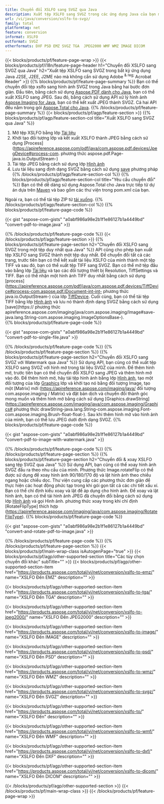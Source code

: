 ```yaml
---
title: Chuyển đổi XSLFO sang SVGZ qua Java
description: Xuất tệp XSLFO sang SVGZ trong các ứng dụng Java của bạn mà không cần sử dụng bất kỳ ứng dụng nào của bên thứ ba
url: /vi/java/conversion/xslfo-to-svgz/
family: total
platformtag: net
feature: conversion
informat: XSLFO
outformat: SVGZ
otherformats: DXF PSD EMZ SVGZ TGA  JPEG2000 WMF WMZ IMAGE DICOM
---
```

{{< blocks/products/pf/feature-page-wrap >}}
{{< blocks/products/pf/i18n/feature-page-header h1="Chuyển đổi XSLFO sang SVGZ qua Java" h2="Xuất tệp XSLFO sang SVGZ trong bất kỳ ứng dụng Java J2SE, J2EE, J2ME nào mà không cần sử dụng Adobe <sup> & reg; </sup> Acrobat Reader" >}}
{{% blocks/products/pf/feature-page-summary %}}
Bạn có thể chuyển đổi tệp xslfo sang hình ảnh SVGZ trong Java bằng hai bước đơn giản. Đầu tiên, bằng cách sử dụng [Aspose.PDF dành cho Java](https://products.aspose.com/pdf/java/), bạn có thể xuất XSLFO sang JPEG. Sau đó, bằng cách sử dụng API xử lý hình ảnh [Aspose.Imaging for Java](https://products.aspose.com/imaging/java/), bạn có thể kết xuất JPEG thành SVGZ. Cả hai API đều nằm trong gói [Aspose.Total cho Java](https://products.aspose.com/total/java/).
{{% /blocks/products/pf/feature-page-summary  %}}
{{< blocks/products/pf/agp/feature-section >}}
{{% blocks/products/pf/agp/feature-section-col title="Xuất XSLFO sang SVGZ qua Java" %}}
1. Mở tệp XSLFO bằng lớp [Tài liệu](https://apireference.aspose.com/pdf/java/com.aspose.pdf/Document)
2. Khởi tạo đối tượng lớp và kết xuất XSLFO thành JPEG bằng cách sử dụng [Process](https://apireference.aspose.com/pdf/java/com.aspose.pdf.devices/JpegDevice#process-com. phương thức aspose.pdf.Page-java.io.OutputStream-)
3. Tải tệp JPEG bằng cách sử dụng lớp [Hình ảnh](https://apireference.aspose.com/imaging/java/com.aspose.imaging/Image)
4. Lưu tài liệu sang định dạng SVGZ bằng cách sử dụng [save](https://apireference.aspose.com/imaging/java/com.aspose.imaging/Image#save-java.lang.String-com.aspose.imaging.ImageOptionsBase-) phương pháp
{{% /blocks/products/pf/agp/feature-section-col %}}
{{% blocks/products/pf/agp/feature-section-col title="Yêu cầu chuyển đổi" %}}
Bạn có thể dễ dàng sử dụng Aspose.Total cho Java trực tiếp từ dự án dựa trên [Maven](https://repository.aspose.com/webapp/#/artifacts/browse/tree/General/repo/com/aspose/aspose-total) và bao gồm các thư viện trong pom.xml của bạn.

Ngoài ra, bạn có thể tải tệp ZIP từ [tải xuống](https://downloads.aspose.com/total/java).
{{% /blocks/products/pf/agp/feature-section-col %}}
{{% blocks/products/pf/feature-page-code %}}

{{< gist "aspose-com-gists" "a0abf986a98e2b1f1e86127b1a4449bd" "convert-pdf-to-image.java" >}}


{{% /blocks/products/pf/feature-page-code %}}
{{< /blocks/products/pf/agp/feature-section >}}
{{% blocks/products/pf/feature-page-section  h2="Chuyển đổi XSLFO sang SVGZ trong một tệp duy nhất qua Java" %}}
API cũng cho phép bạn xuất tệp XSLFO sang SVGZ thành một tệp duy nhất. Để chuyển đổi tất cả các trang, trước tiên bạn có thể kết xuất tài liệu XSLFO của mình thành một tệp TIFF và sau đó, bạn có thể xuất tệp TIFF sang SVGZ. Bạn có thể mở tệp đầu vào bằng lớp [Tài liệu](https://apireference.aspose.com/pdf/java/com.aspose.pdf/Document) và tạo các đối tượng thiết bị Resolution, TiffSettings và TIFF. Bạn có thể nhận một hình ảnh TIFF duy nhất bằng cách sử dụng [process](https://apireference.aspose.com/pdf/java/com.aspose.pdf.devices/TiffDevice#process-com.aspose.pdf.IDocument-int-int- phương thức java.io.OutputStream-) của lớp [TiffDevice](https://apireference.aspose.com/pdf/java/com.aspose.pdf.devices/TiffDevice). Cuối cùng, bạn có thể tải tệp TIFF bằng lớp [Hình ảnh](https://apireference.aspose.com/imaging/java/com.aspose.imaging/Image) và lưu nó thành định dạng SVGZ bằng cách sử dụng [save](https:// phương thức apireference.aspose.com/imaging/java/com.aspose.imaging/Image#save-java.lang.String-com.aspose.imaging.ImageOptionsBase-).  
{{% blocks/products/pf/feature-page-code %}}

{{< gist "aspose-com-gists" "a0abf986a98e2b1f1e86127b1a4449bd" "convert-pdf-to-single-file.java" >}}

{{% /blocks/products/pf/feature-page-code  %}}
{{% /blocks/products/pf/feature-page-section %}}
{{% blocks/products/pf/feature-page-section  h2="Chuyển đổi XSLFO sang SVGZ với Watermark qua Java" %}}
Sử dụng API, bạn cũng có thể xuất tệp XSLFO sang SVGZ với hình mờ trong tài liệu SVGZ của mình. Để thêm hình mờ, trước tiên bạn có thể chuyển đổi XSLFO sang JPEG và thêm hình mờ vào đó. Để thêm hình mờ, hãy tải tệp hình ảnh bằng lớp [Hình ảnh](https://apireference.aspose.com/imaging/java/com.aspose.imaging/Image), tạo một đối tượng của lớp [Graphics](https://apireference.aspose.com/imaging/java/com.aspose.imaging/Graphics) lớp và khởi tạo nó bằng đối tượng Image, tạo một [Matrix] mới (https://apireference.aspose.com/imaging/java/ đối tượng com.aspose.imaging / Matrix) và đặt bản dịch và chuyển đổi thành góc mong muốn và thêm hình mờ bằng cách sử dụng [Graphics.drawString](https://apireference.aspose.com/imaging/java/com.aspose.imaging/Graphics# phương thức drawString-java.lang.String-com.aspose.imaging.Font-com.aspose.imaging.Brush-float-float-). Sau khi thêm hình mờ vào hình ảnh của mình, bạn có thể lưu JPEG dưới định dạng SVGZ. 
{{% blocks/products/pf/feature-page-code %}}

{{< gist "aspose-com-gists" "a0abf986a98e2b1f1e86127b1a4449bd" "convert-pdf-to-image-with-watermark.java" >}}

{{% /blocks/products/pf/feature-page-code  %}}
{{% /blocks/products/pf/feature-page-section %}}
{{% blocks/products/pf/feature-page-section  h2="Chuyển đổi & xoay XSLFO sang tệp SVGZ qua Java" %}}
Sử dụng API, bạn cũng có thể xoay hình ảnh SVGZ đầu ra theo nhu cầu của mình. Phương thức Image.rotateFlip có thể được sử dụng để xoay hình ảnh 90/180/170 độ và lật hình ảnh theo chiều ngang hoặc chiều dọc. Thư viện cung cấp các phương thức đơn giản để thực hiện các hoạt động phức tạp trong khi gói gọn tất cả các chi tiết xấu xí. Bạn có thể chỉ định kiểu xoay và lật để áp dụng cho hình ảnh. Để xoay và lật hình ảnh, bạn có thể tải hình ảnh JPEG đã chuyển đổi bằng cách sử dụng lớp [Hình ảnh](https://apireference.aspose.com/imaging/java/com.aspose.imaging/Image) và gọi Hình ảnh. phương thức xoay trong khi chỉ định [RotateFlipType] thích hợp (https://apireference.aspose.com/imaging/java/com.aspose.imaging/RotateFlipType). 
{{% blocks/products/pf/feature-page-code %}}

{{< gist "aspose-com-gists" "a0abf986a98e2b1f1e86127b1a4449bd" "convert-and-rotate-pdf-to-image.java" >}}

{{% /blocks/products/pf/feature-page-code  %}}
{{% /blocks/products/pf/feature-page-section %}}
{{< blocks/products/pf/main-wrap-class isAutogenPage="true" >}}
{{< blocks/products/pf/agp/other-supported-section title="Các tùy chọn chuyển đổi khác" subTitle="" >}}
{{< blocks/products/pf/agp/other-supported-section-item href="https://products.aspose.com/total/vi/net/conversion/xslfo-to-emz/" name="XSLFO Đến EMZ" description="" >}}

{{< blocks/products/pf/agp/other-supported-section-item href="https://products.aspose.com/total/vi/net/conversion/xslfo-to-tga/" name="XSLFO Đến TGA" description="" >}}

{{< blocks/products/pf/agp/other-supported-section-item href="https://products.aspose.com/total/vi/net/conversion/xslfo-to-jpeg2000/" name="XSLFO Đến JPEG2000" description="" >}}

{{< blocks/products/pf/agp/other-supported-section-item href="https://products.aspose.com/total/vi/net/conversion/xslfo-to-image/" name="XSLFO Đến IMAGE" description="" >}}

{{< blocks/products/pf/agp/other-supported-section-item href="https://products.aspose.com/total/vi/net/conversion/xslfo-to-psd/" name="XSLFO Đến PSD" description="" >}}

{{< blocks/products/pf/agp/other-supported-section-item href="https://products.aspose.com/total/vi/net/conversion/xslfo-to-wmz/" name="XSLFO Đến WMZ" description="" >}}

{{< blocks/products/pf/agp/other-supported-section-item href="https://products.aspose.com/total/vi/net/conversion/xslfo-to-svgz/" name="XSLFO Đến SVGZ" description="" >}}

{{< blocks/products/pf/agp/other-supported-section-item href="https://products.aspose.com/total/vi/net/conversion/xslfo-to/" name="XSLFO Đến" description="" >}}

{{< blocks/products/pf/agp/other-supported-section-item href="https://products.aspose.com/total/vi/net/conversion/xslfo-to-wmf/" name="XSLFO Đến WMF" description="" >}}

{{< blocks/products/pf/agp/other-supported-section-item href="https://products.aspose.com/total/vi/net/conversion/xslfo-to-dxf/" name="XSLFO Đến DXF" description="" >}}

{{< blocks/products/pf/agp/other-supported-section-item href="https://products.aspose.com/total/vi/net/conversion/xslfo-to-dicom/" name="XSLFO Đến DICOM" description="" >}}


{{< /blocks/products/pf/agp/other-supported-section >}}
{{< /blocks/products/pf/main-wrap-class >}}
{{< /blocks/products/pf/feature-page-wrap >}}